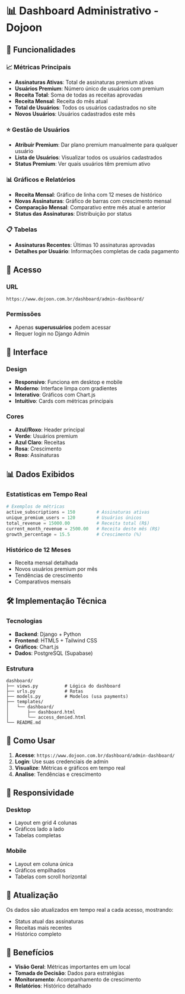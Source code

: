 # 📊 Dashboard Administrativo - Dojoon

## 🎯 Funcionalidades

### 📈 Métricas Principais
- **Assinaturas Ativas**: Total de assinaturas premium ativas
- **Usuários Premium**: Número único de usuários com premium
- **Receita Total**: Soma de todas as receitas aprovadas
- **Receita Mensal**: Receita do mês atual
- **Total de Usuários**: Todos os usuários cadastrados no site
- **Novos Usuários**: Usuários cadastrados este mês

### ⭐ Gestão de Usuários
- **Atribuir Premium**: Dar plano premium manualmente para qualquer usuário
- **Lista de Usuários**: Visualizar todos os usuários cadastrados
- **Status Premium**: Ver quais usuários têm premium ativo

### 📊 Gráficos e Relatórios
- **Receita Mensal**: Gráfico de linha com 12 meses de histórico
- **Novas Assinaturas**: Gráfico de barras com crescimento mensal
- **Comparação Mensal**: Comparativo entre mês atual e anterior
- **Status das Assinaturas**: Distribuição por status

### 📋 Tabelas
- **Assinaturas Recentes**: Últimas 10 assinaturas aprovadas
- **Detalhes por Usuário**: Informações completas de cada pagamento

## 🔐 Acesso

### URL
```
https://www.dojoon.com.br/dashboard/admin-dashboard/
```

### Permissões
- Apenas **superusuários** podem acessar
- Requer login no Django Admin

## 🎨 Interface

### Design
- **Responsivo**: Funciona em desktop e mobile
- **Moderno**: Interface limpa com gradientes
- **Interativo**: Gráficos com Chart.js
- **Intuitivo**: Cards com métricas principais

### Cores
- **Azul/Roxo**: Header principal
- **Verde**: Usuários premium
- **Azul Claro**: Receitas
- **Rosa**: Crescimento
- **Roxo**: Assinaturas

## 📊 Dados Exibidos

### Estatísticas em Tempo Real
```python
# Exemplos de métricas
active_subscriptions = 150        # Assinaturas ativas
unique_premium_users = 120        # Usuários únicos
total_revenue = 15000.00          # Receita total (R$)
current_month_revenue = 2500.00   # Receita deste mês (R$)
growth_percentage = 15.5          # Crescimento (%)
```

### Histórico de 12 Meses
- Receita mensal detalhada
- Novos usuários premium por mês
- Tendências de crescimento
- Comparativos mensais

## 🛠️ Implementação Técnica

### Tecnologias
- **Backend**: Django + Python
- **Frontend**: HTML5 + Tailwind CSS
- **Gráficos**: Chart.js
- **Dados**: PostgreSQL (Supabase)

### Estrutura
```
dashboard/
├── views.py          # Lógica do dashboard
├── urls.py           # Rotas
├── models.py         # Modelos (usa payments)
├── templates/
│   └── dashboard/
│       ├── dashboard.html
│       └── access_denied.html
└── README.md
```

## 🚀 Como Usar

1. **Acesse**: `https://www.dojoon.com.br/dashboard/admin-dashboard/`
2. **Login**: Use suas credenciais de admin
3. **Visualize**: Métricas e gráficos em tempo real
4. **Analise**: Tendências e crescimento

## 📱 Responsividade

### Desktop
- Layout em grid 4 colunas
- Gráficos lado a lado
- Tabelas completas

### Mobile
- Layout em coluna única
- Gráficos empilhados
- Tabelas com scroll horizontal

## 🔄 Atualização

Os dados são atualizados em tempo real a cada acesso, mostrando:
- Status atual das assinaturas
- Receitas mais recentes
- Histórico completo

## 🎯 Benefícios

- **Visão Geral**: Métricas importantes em um local
- **Tomada de Decisão**: Dados para estratégias
- **Monitoramento**: Acompanhamento de crescimento
- **Relatórios**: Histórico detalhado
